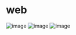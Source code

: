 # web
![image](https://github.com/user-attachments/assets/b5c61949-76c0-42f0-910d-c7a3caa57b4d)
![image](https://github.com/user-attachments/assets/3512286d-4f3a-4939-9321-ed40c99dd9f6)
![image](https://github.com/user-attachments/assets/755372e1-6d7e-4f54-9ad1-a74bdd253df9)




